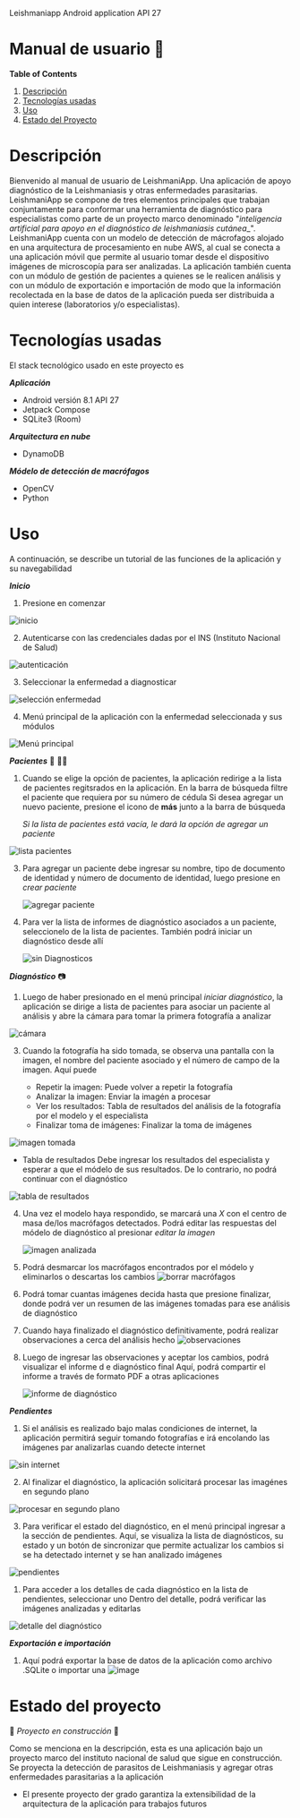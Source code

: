 
Leishmaniapp Android application API 27 

# Manual de usuario :iphone:

**Table of Contents**

1. [Descripción](#Descripción)
2. [Tecnologías usadas](#Tecnologíasusadas)
3. [Uso](#uso)
4. [Estado del Proyecto](#estado-del-proyecto)



# Descripción

Bienvenido al manual de usuario de LeishmaniApp. Una aplicación de apoyo diagnóstico de la Leishmaniasis y otras enfermedades parasitarias.
LeishmaniApp se compone de tres elementos principales que trabajan conjuntamente para conformar una herramienta de diagnóstico para especialistas
como parte de un proyecto marco denominado "_inteligencia artificial para apoyo en el diagnóstico de leishmaniasis cutánea__".
LeishmaniApp cuenta con un modelo de detección de mácrofagos alojado en una arquitectura de procesamiento en nube AWS, al cual se conecta a
una aplicación móvil que permite al usuario tomar desde el dispositivo imágenes de microscopía para ser analizadas.
La aplicación también cuenta con un módulo de gestión de pacientes a quienes se le realicen análisis y con un módulo de exportación e importación
de modo que la información recolectada en la base de datos de la aplicación pueda ser distribuida a quien interese (laboratorios y/o especialistas).
# Tecnologías usadas
El stack tecnológico usado en este proyecto es

***Aplicación***
* Android versión 8.1 API 27
* Jetpack Compose
* SQLite3 (Room)
  
***Arquitectura en nube***
* DynamoDB
  
***Módelo de detección de macrófagos***
* OpenCV
* Python

# Uso
A continuación, se describe un tutorial de las funciones de la aplicación y su navegabilidad

***Inicio***

1. Presione en comenzar

![inicio](https://github.com/leishmaniapp/leishmaniapp-android/assets/70526846/e1e615be-f127-438f-b21f-1afff6d412bf)

2. Autenticarse con las credenciales dadas por el INS (Instituto Nacional de Salud)
   

![autenticación](https://github.com/leishmaniapp/leishmaniapp-android/assets/70526846/bb52f7ef-5d56-4555-a7de-b6926eeaa92f)

3. Seleccionar la enfermedad a diagnosticar

![selección enfermedad](https://github.com/leishmaniapp/leishmaniapp-android/assets/70526846/30bbe753-74c9-4fe5-8268-3b461714030b)

4. Menú principal de la aplicación con la enfermedad seleccionada y sus módulos

![Menú principal](https://github.com/leishmaniapp/leishmaniapp-android/assets/70526846/aabb6a1c-4d2d-4a9d-9342-e1b51eba6d6f)

***Pacientes*** :frowning_person: :frowning_man:
1. Cuando se elige la opción de pacientes, la aplicación redirige a la lista de pacientes regitsrados en la aplicación.
   En la barra de búsqueda filtre el paciente que requiera por su número de cédula
   Si desea agregar un nuevo paciente, presione el icono de __más__ junto a la barra de búsqueda


      _Si la lista de pacientes está vacía, le dará la opción de agregar un paciente_
   
![lista pacientes](https://github.com/leishmaniapp/leishmaniapp-android/assets/70526846/43017a52-9394-4d46-880e-8f34a976aca2)

3. Para agregar un paciente debe ingresar su nombre, tipo de documento de identidad y número de documento de identidad,
 luego presione en _crear paciente_


   ![agregar paciente](https://github.com/leishmaniapp/leishmaniapp-android/assets/70526846/2e74a425-c497-48a0-9747-7ee2a58972c3)

4. Para ver la lista de informes de diagnóstico asociados a un paciente, seleccionelo de la lista de pacientes. También podrá iniciar un diagnóstico desde allí
   
   ![sin Diagnosticos](https://github.com/leishmaniapp/leishmaniapp-android/assets/70526846/a01f0934-2df4-4f00-8cc3-76b2250b2b13)
  

***Diagnóstico*** :camera:
1. Luego de haber presionado en el menú principal _iniciar diagnóstico_, la aplicación se dirige a lista de pacientes para asociar un paciente
   al análisis y abre la cámara para tomar la primera fotografía a analizar
   
![cámara](https://github.com/leishmaniapp/leishmaniapp-android/assets/70526846/9aa61ebe-7888-487e-8160-fd30f0fadec2)

3. Cuando la fotografía ha sido tomada, se observa una pantalla con la imagen,
   el nombre del paciente asociado y el número de campo de la imagen. Aquí puede

   - Repetir la imagen: Puede volver a repetir la fotografía
   - Analizar la imagen: Enviar la imagén a procesar
   - Ver los resultados: Tabla de resultados del análisis de la fotografía por el modelo y el especialista
   - Finalizar toma de imágenes: Finalizar la toma de imágenes
     
  ![imagen tomada](https://github.com/leishmaniapp/leishmaniapp-android/assets/70526846/21009f05-a37f-486a-8d1a-09ad51b73c53)
  - Tabla de resultados
      Debe ingresar los resultados del especialista y esperar a que el módelo de sus resultados. De lo contrario, no podrá continuar con el diagnóstico
    
   ![tabla de resultados](https://github.com/leishmaniapp/leishmaniapp-android/assets/70526846/34f723df-f4c1-4097-8b5e-96869a9e6cab)

4. Una vez el modelo haya respondido, se marcará una _X_ con el centro de masa de/los macrófagos detectados.
   Podrá editar las respuestas del módelo de diagnóstico al presionar _editar la imagen_

   ![imagen analizada](https://github.com/leishmaniapp/leishmaniapp-android/assets/70526846/1ffcc2bc-c0c4-4667-bc6d-13a47ffa1e61)

5. Podrá desmarcar los macrófagos encontrados por el módelo y eliminarlos o descartas los cambios
   ![borrar macrófagos](https://github.com/leishmaniapp/leishmaniapp-android/assets/70526846/4706e001-3f15-4323-888f-811eeacb0e28)




5. Podrá tomar cuantas imágenes decida hasta que presione finalizar, donde podrá ver un resumen de las imágenes tomadas para ese análisis de diagnóstico

6. Cuando haya finalizado el diagnóstico definitivamente, podrá realizar observaciones a cerca del análisis hecho
   ![observaciones](https://github.com/leishmaniapp/leishmaniapp-android/assets/70526846/4cf27434-1db7-4be2-8894-92046ac11393)
  
7. Luego de ingresar las observaciones y aceptar los cambios, podrá visualizar el informe d e diagnóstico final
   Aquí, podrá compartir el informe a través de formato PDF a otras aplicaciones

   ![informe de diagnóstico](https://github.com/leishmaniapp/leishmaniapp-android/assets/70526846/1f8d8b66-1b24-4c15-83de-46d64928058b)




***Pendientes***
1. Si el análisis es realizado bajo malas condiciones de internet, la aplicación permitirá seguir tomando fotografías
 e irá encolando las imágenes par analizarlas cuando detecte internet

![sin internet](https://github.com/leishmaniapp/leishmaniapp-android/assets/70526846/aee20749-fcce-492c-8f29-0dfa4978fadd)

2. Al finalizar el diagnóstico, la aplicación solicitará procesar las imagénes en segundo plano 

![procesar en segundo plano](https://github.com/leishmaniapp/leishmaniapp-android/assets/70526846/99557790-ef5d-4bf9-a5b3-437ae17f9e9d)

3. Para verificar el estado del diagnóstico, en el menú principal ingresar a la sección de pendientes. Aquí, se visualiza la lista de diagnósticos,
su estado y un botón de sincronizar que permite actualizar los cambios si se ha detectado internet y se han analizado imágenes


![pendientes](https://github.com/leishmaniapp/leishmaniapp-android/assets/70526846/dffe59d2-6c28-481e-a625-f71bd2e6446f)

1. Para acceder a los detalles de cada diagnóstico en la lista de pendientes, seleccionar uno
Dentro del detalle, podrá verificar las imágenes analizadas y editarlas

![detalle del diagnóstico](https://github.com/leishmaniapp/leishmaniapp-android/assets/70526846/bf674c7d-d7c3-443d-9938-df05e07af1be)



***Exportación e importación***

1. Aquí podrá exportar la base de datos de la aplicación como archivo .SQLite o importar una
   ![image](https://github.com/leishmaniapp/leishmaniapp-android/assets/70526846/062cd69d-4053-4103-b113-ce30c9107038)

 # Estado del proyecto 

:construction: _Proyecto en construcción_ :construction:

Como se menciona en la descripción, esta es una aplicación bajo un proyecto marco del instituto nacional de salud que sigue en construcción.
Se proyecta la detección de parasitos de Leishmaniasis y agregar otras enfermedades parasitarias a la aplicación
- El presente proyecto der grado garantiza la extensibilidad de la arquitectura de la aplicación para trabajos futuros




